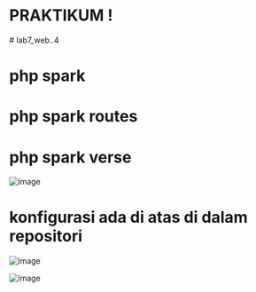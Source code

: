 # PRAKTIKUM !
﻿# lab7_web..4
# php spark
# php spark routes
# php spark verse
![image](https://github.com/user-attachments/assets/9616c5d7-ee3d-48de-89a3-bb125e4bb132)

# konfigurasi ada di atas di dalam repositori 
![image](https://github.com/user-attachments/assets/505cde43-3aa4-4732-af75-8d7673d885d4)

![image](https://github.com/user-attachments/assets/985acfc3-1add-475a-9768-57a5b2317d58)




